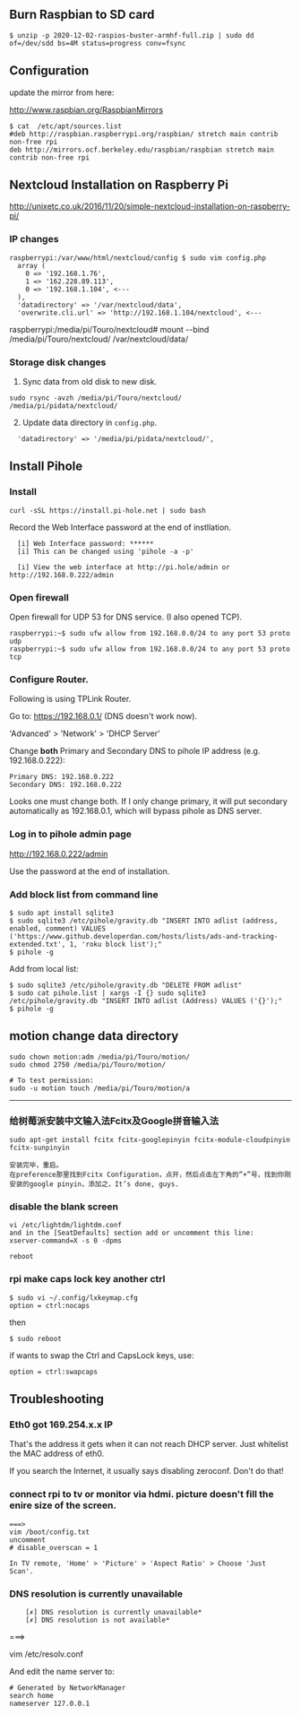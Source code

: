 ## Burn Raspbian to SD card

```
$ unzip -p 2020-12-02-raspios-buster-armhf-full.zip | sudo dd of=/dev/sdd bs=4M status=progress conv=fsync
```

## Configuration

update the mirror from here:

http://www.raspbian.org/RaspbianMirrors

```
$ cat  /etc/apt/sources.list
#deb http://raspbian.raspberrypi.org/raspbian/ stretch main contrib non-free rpi
deb http://mirrors.ocf.berkeley.edu/raspbian/raspbian stretch main contrib non-free rpi
```


## Nextcloud Installation on Raspberry Pi

http://unixetc.co.uk/2016/11/20/simple-nextcloud-installation-on-raspberry-pi/

### IP changes

```
raspberrypi:/var/www/html/nextcloud/config $ sudo vim config.php
  array (
    0 => '192.168.1.76',
    1 => '162.228.89.113',
    0 => '192.168.1.104', <---
  ),
  'datadirectory' => '/var/nextcloud/data',
  'overwrite.cli.url' => 'http://192.168.1.104/nextcloud', <---
```

raspberrypi:/media/pi/Touro/nextcloud# mount --bind /media/pi/Touro/nextcloud/ /var/nextcloud/data/

### Storage disk changes

1. Sync data from old disk to new disk.

```
sudo rsync -avzh /media/pi/Touro/nextcloud/ /media/pi/pidata/nextcloud/
```

2. Update data directory in `config.php`.

```
  'datadirectory' => '/media/pi/pidata/nextcloud/',
```

## Install Pihole

### Install

```
curl -sSL https://install.pi-hole.net | sudo bash
```

Record the Web Interface password at the end of instllation.

```
  [i] Web Interface password: ******
  [i] This can be changed using 'pihole -a -p'

  [i] View the web interface at http://pi.hole/admin or http://192.168.0.222/admin
```

### Open firewall 

Open firewall for UDP 53 for DNS service. (I also opened TCP).

```
raspberrypi:~$ sudo ufw allow from 192.168.0.0/24 to any port 53 proto udp
raspberrypi:~$ sudo ufw allow from 192.168.0.0/24 to any port 53 proto tcp
```

### Configure Router.

Following is using TPLink Router.

Go to:
https://192.168.0.1/
(DNS doesn't work now).

'Advanced' > 'Network' > 'DHCP Server'

Change **both** Primary and Secondary DNS to pihole IP address (e.g. 192.168.0.222):

```
Primary DNS: 192.168.0.222
Secondary DNS: 192.168.0.222
```
Looks one must change both. If I only change primary, 
it will put secondary automatically as 192.168.0.1, 
which will bypass pihole as DNS server.

### Log in to pihole admin page

http://192.168.0.222/admin

Use the password at the end of installation.

### Add block list from command line

```
$ sudo apt install sqlite3
$ sudo sqlite3 /etc/pihole/gravity.db "INSERT INTO adlist (address, enabled, comment) VALUES ('https://www.github.developerdan.com/hosts/lists/ads-and-tracking-extended.txt', 1, 'roku block list');"
$ pihole -g
```

Add from local list:

```
$ sudo sqlite3 /etc/pihole/gravity.db "DELETE FROM adlist"
$ sudo cat pihole.list | xargs -I {} sudo sqlite3 /etc/pihole/gravity.db "INSERT INTO adlist (Address) VALUES ('{}');"
$ pihole -g

```

## motion change data directory

```
sudo chown motion:adm /media/pi/Touro/motion/
sudo chmod 2750 /media/pi/Touro/motion/

# To test permission:
sudo -u motion touch /media/pi/Touro/motion/a
```
------------------------------------------------------
### 给树莓派安装中文输入法Fcitx及Google拼音输入法
```
sudo apt-get install fcitx fcitx-googlepinyin fcitx-module-cloudpinyin fcitx-sunpinyin

安装完毕，重启。
在preference那里找到Fcitx Configuration，点开，然后点击左下角的”+”号，找到你刚安装的google pinyin，添加之，It’s done, guys.
```

### disable the blank screen

```
vi /etc/lightdm/lightdm.conf
and in the [SeatDefaults] section add or uncomment this line:
xserver-command=X -s 0 -dpms

reboot
```

### rpi make caps lock key another ctrl

```
$ sudo vi ~/.config/lxkeymap.cfg
option = ctrl:nocaps
```

then

```
$ sudo reboot
```

if wants to swap the Ctrl and CapsLock keys, use:

```
option = ctrl:swapcaps
```

## Troubleshooting

### Eth0 got 169.254.x.x IP

That's the address it gets when it can not reach DHCP server. Just whitelist the MAC address of eth0.

If you search the Internet, it usually says disabling zeroconf. Don't do that!


### connect rpi to tv or monitor via hdmi. picture doesn't fill the enire size of the screen.

```
===>
vim /boot/config.txt
uncomment
# disable_overscan = 1

In TV remote, 'Home' > 'Picture' > 'Aspect Ratio' > Choose 'Just Scan'.
```

### DNS resolution is currently unavailable

```
    [✗] DNS resolution is currently unavailable*
    [✗] DNS resolution is not available*
```

===>

vim /etc/resolv.conf

And edit the name server to:

```
# Generated by NetworkManager
search home
nameserver 127.0.0.1
```
